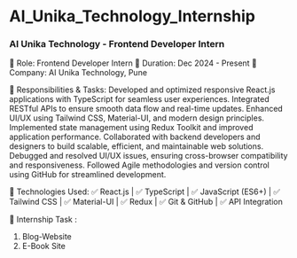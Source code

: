 # AI_Unika_Technology_Internship

### AI Unika Technology - Frontend Developer Intern
🚀 Role: Frontend Developer Intern
📅 Duration: Dec 2024 - Present
🏢 Company: AI Unika Technology, Pune

🔹 Responsibilities & Tasks:
Developed and optimized responsive React.js applications with TypeScript for seamless user experiences.
Integrated RESTful APIs to ensure smooth data flow and real-time updates.
Enhanced UI/UX using Tailwind CSS, Material-UI, and modern design principles.
Implemented state management using Redux Toolkit and improved application performance.
Collaborated with backend developers and designers to build scalable, efficient, and maintainable web solutions.
Debugged and resolved UI/UX issues, ensuring cross-browser compatibility and responsiveness.
Followed Agile methodologies and version control using GitHub for streamlined development.

🔹 Technologies Used:
✅ React.js | ✅ TypeScript | ✅ JavaScript (ES6+) | ✅ Tailwind CSS | ✅ Material-UI | ✅ Redux | ✅ Git & GitHub | ✅ API Integration

🔹 Internship Task :
1. Blog-Website 
2. E-Book Site
   
